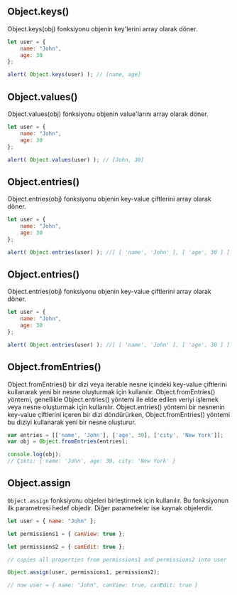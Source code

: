 ## Object.keys()

Object.keys(obj) fonksiyonu objenin key'lerini array olarak döner.

```js
let user = {
    name: "John",
    age: 30
};

alert( Object.keys(user) ); // [name, age]
```

## Object.values()

Object.values(obj) fonksiyonu objenin value'larını array olarak döner.

```js
let user = {
    name: "John",
    age: 30
};

alert( Object.values(user) ); // [John, 30]
```

## Object.entries()

Object.entries(obj) fonksiyonu objenin key-value çiftlerini array olarak döner.

```js
let user = {
    name: "John",
    age: 30
};

alert( Object.entries(user) ); //[ [ 'name', 'John' ], [ 'age', 30 ] ]
```

## Object.entries()

Object.entries(obj) fonksiyonu objenin key-value çiftlerini array olarak döner.

```js
let user = {
    name: "John",
    age: 30
};

alert( Object.entries(user) ); //[ [ 'name', 'John' ], [ 'age', 30 ] ]
```

## Object.fromEntries()

Object.fromEntries() bir dizi veya iterable nesne içindeki key-value çiftlerini kullanarak yeni bir nesne oluşturmak için kullanılır. Object.fromEntries() yöntemi, genellikle Object.entries() yöntemi ile elde edilen veriyi işlemek veya nesne oluşturmak için kullanılır. Object.entries() yöntemi bir nesnenin key-value çiftlerini içeren bir dizi döndürürken, Object.fromEntries() yöntemi bu diziyi kullanarak yeni bir nesne oluşturur.


```js
var entries = [['name', 'John'], ['age', 30], ['city', 'New York']];
var obj = Object.fromEntries(entries);

console.log(obj);
// Çıktı: { name: 'John', age: 30, city: 'New York' }
```



## Object.assign

`Object.assign` fonksiyonu objeleri birleştirmek için kullanılır. Bu fonksiyonun ilk parametresi hedef objedir. Diğer parametreler ise kaynak objelerdir.

```js
let user = { name: "John" };

let permissions1 = { canView: true };

let permissions2 = { canEdit: true };

// copies all properties from permissions1 and permissions2 into user

Object.assign(user, permissions1, permissions2);

// now user = { name: "John", canView: true, canEdit: true }
```




